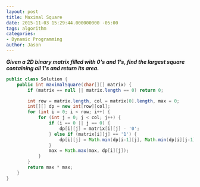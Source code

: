 ```yaml
---
layout: post
title: Maximal Square
date: 2015-11-03 15:29:44.000000000 -05:00
tags: algorithm
categories:
- Dynamic Programming
author: Jason
---
```

<p><strong><em>Given a 2D binary matrix filled with 0's and 1's, find the largest square containing all 1's and return its area.</em></strong></p>


``` java
public class Solution {
    public int maximalSquare(char[][] matrix) {
        if (matrix == null || matrix.length == 0) return 0;

        int row = matrix.length, col = matrix[0].length, max = 0;
        int[][] dp = new int[row][col];
        for (int i = 0; i < row; i++) {
            for (int j = 0; j < col; j++) {
                if (i == 0 || j == 0) {
                    dp[i][j] = matrix[i][j] - '0';
                } else if (matrix[i][j] == '1') {
                    dp[i][j] = Math.min(dp[i-1][j], Math.min(dp[i][j-1], dp[i-1][j-1])) + 1;
                }
                max = Math.max(max, dp[i][j]);
            }
        }
        return max * max;
    }
}
```
